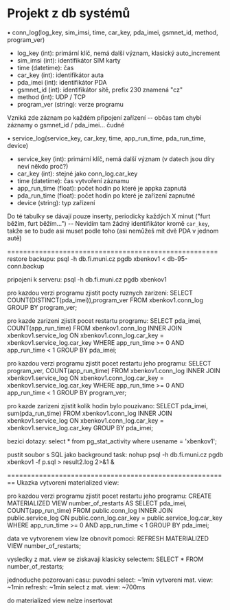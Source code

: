 Projekt z db systémů
===

• conn_log(log_key, sim_imsi, time, car_key, pda_imei, gsmnet_id, method, program_ver)
- log_key (int): primární klíč, nemá další význam, klasický auto_increment
- sim_imsi (int): identifikátor SIM karty
- time (datetime): čas
- car_key (int): identifikátor auta
- pda_imei (int): identifikátor PDA
- gsmnet_id (int): identifikátor sítě, prefix 230 znamená "cz"
- method (int): UDP / TCP
- program_ver (string): verze programu

Vzniká zde záznam po každém připojení zařízení
-- občas tam chybí záznamy o gsmnet_id / pda_imei... čudné

• service_log(service_key, car_key, time, app_run_time, pda_run_time, device)
- service_key (int): primární klíč, nemá další význam (v datech jsou díry neví někdo proč?)
- car_key (int): stejné jako conn_log.car_key
- time (datetime): čas vytvoření záznamu
- app_run_time (float): počet hodin po které je appka zapnutá
- pda_run_time (float): počet hodin po které je zařízení zapnutné
- device (string): typ zařízení

Do té tabulky se dávají pouze inserty, periodicky každých X minut ("furt běžím, furt běžím...")
-- Nevidím tam žádný identifikátor kromě `car_key`, takže se to bude asi muset podle toho (asi nemůžeš mít dvě PDA v jednom autě)

=====================================================
restore backupu:
 psql -h db.fi.muni.cz pgdb xbenkov1 < db-95-conn.backup

pripojeni k serveru:
 psql -h db.fi.muni.cz pgdb xbenkov1

pro kazdou verzi programu zjistit pocty ruznych zarizeni:
 SELECT COUNT(DISTINCT(pda_imei)),program_ver FROM xbenkov1.conn_log GROUP BY program_ver;

pro kazde zarizeni zjistit pocet restartu programu:
SELECT pda_imei, COUNT(app_run_time) FROM xbenkov1.conn_log INNER JOIN xbenkov1.service_log ON xbenkov1.conn_log.car_key = xbenkov1.service_log.car_key WHERE app_run_time >= 0 AND app_run_time < 1 GROUP BY pda_imei;

pro kazdou verzi programu zjistit pocet restartu jeho programu:
SELECT program_ver, COUNT(app_run_time) FROM xbenkov1.conn_log INNER JOIN xbenkov1.service_log ON xbenkov1.conn_log.car_key = xbenkov1.service_log.car_key WHERE app_run_time >= 0 AND app_run_time < 1 GROUP BY program_ver;

pro kazde zarizeni zjistit kolik hodin bylo pouzivano:
SELECT pda_imei, sum(pda_run_time) FROM xbenkov1.conn_log INNER JOIN xbenkov1.service_log ON xbenkov1.conn_log.car_key = xbenkov1.service_log.car_key GROUP BY pda_imei;

bezici dotazy:
select * from pg_stat_activity where usename = 'xbenkov1';

pustit soubor s SQL jako background task:
nohup psql -h db.fi.muni.cz pgdb xbenkov1 -f p.sql > result2.log 2>&1 &

========================================================
Ukazka vytvoreni materialized view:

pro kazdou verzi programu zjistit pocet restartu jeho programu:
CREATE MATERIALIZED VIEW number_of_restarts AS SELECT pda_imei, COUNT(app_run_time) FROM public.conn_log INNER JOIN public.service_log ON public.conn_log.car_key = public.service_log.car_key WHERE app_run_time >= 0 AND app_run_time < 1 GROUP BY pda_imei;

data ve vytvorenem view lze obnovit pomoci:
REFRESH MATERIALIZED VIEW number_of_restarts;

vysledky z mat. view se ziskavaji klasicky selectem:
SELECT * FROM number_of_restarts;

jednoduche pozorovani casu:
puvodni select: ~1min
vytvoreni mat. view: ~1min
refresh: ~1min
select z mat. view: ~700ms

do materialized view nelze insertovat
